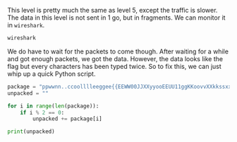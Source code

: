 This level is pretty much the same as level 5, except the traffic is slower. The data in this level is not sent in 1 go, but in fragments. We can monitor it in `wireshark`.

```bash
wireshark
```

We do have to wait for the packets to come though. After waiting for a while and got enough packets, we got the data. However, the data looks like the flag but every characters has been typed twice. So to fix this, we can just whip up a quick Python script.

```python
package = "ppwwnn..ccoolllleeggee{{EEWW00JJXXyyooEEUU11ggKKoovvXXkkssxxbb11SSii0000ttmmWW..ddRRjjNNzzMMDDLL55AAjjNNzzkkzzWW}}"
unpacked = ""

for i in range(len(package)):
    if i % 2 == 0:
        unpacked += package[i]

print(unpacked)
```
